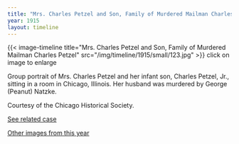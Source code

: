 ```yaml
---
title: "Mrs. Charles Petzel and Son, Family of Murdered Mailman Charles Petzel"
year: 1915
layout: timeline
---
```


{{< image-timeline title="Mrs. Charles Petzel and Son, Family of Murdered Mailman Charles Petzel" src="/img/timeline/1915/small/123.jpg" >}}
click on image to enlarge

Group portrait of Mrs. Charles Petzel and her infant son, Charles Petzel, Jr., sitting in a room in Chicago, Illinois. Her husband was murdered by George (Peanut) Natzke. 

Courtesy of the Chicago Historical Society. 

[See related case](/database/4648/)  

[Other images from this year](/historical/timeline/1915)